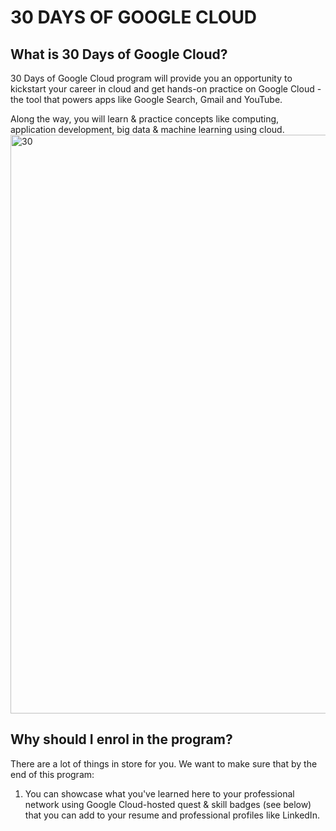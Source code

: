 # 30 DAYS OF GOOGLE CLOUD
## What is 30 Days of Google Cloud?
30 Days of Google Cloud program will provide you an opportunity to kickstart your career in cloud and get hands-on practice on Google Cloud - the tool that powers apps like Google Search, Gmail and YouTube.

Along the way, you will learn & practice concepts like computing, application development, big data & machine learning using cloud.
<img width="926" alt="30" src="https://user-images.githubusercontent.com/79929428/136525717-4ca14278-2751-4fa1-b463-ebdc6a4d1503.PNG">
## Why should I enrol in the program?
There are a lot of things in store for you. We want to make sure that by the end of this program:

1. You can showcase what you've learned here to your professional network using Google Cloud-hosted quest & skill badges (see below) that you can add to your resume and professional profiles like LinkedIn.
